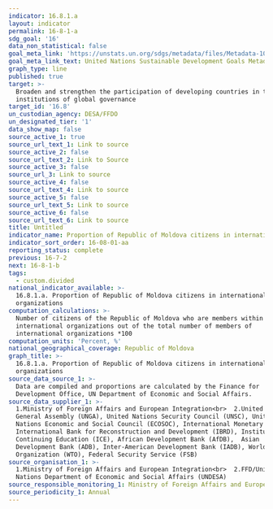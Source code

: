 ```yaml
---
indicator: 16.8.1.a
layout: indicator
permalink: 16-8-1-a
sdg_goal: '16'
data_non_statistical: false
goal_meta_link: 'https://unstats.un.org/sdgs/metadata/files/Metadata-10-06-01.pdf'
goal_meta_link_text: United Nations Sustainable Development Goals Metadata (pdf 1361kB)
graph_type: line
published: true
target: >-
  Broaden and strengthen the participation of developing countries in the
  institutions of global governance
target_id: '16.8'
un_custodian_agency: DESA/FFDO
un_designated_tier: '1'
data_show_map: false
source_active_1: true
source_url_text_1: Link to source
source_active_2: false
source_url_text_2: Link to Source
source_active_3: false
source_url_3: Link to source
source_active_4: false
source_url_text_4: Link to source
source_active_5: false
source_url_text_5: Link to source
source_active_6: false
source_url_text_6: Link to source
title: Untitled
indicator_name: Proportion of Republic of Moldova citizens in international organizations
indicator_sort_order: 16-08-01-aa
reporting_status: complete
previous: 16-7-2
next: 16-8-1-b
tags:
  - custom.divided
national_indicator_available: >-
  16.8.1.a. Proportion of Republic of Moldova citizens in international
  organizations
computation_calculations: >-
  Number of citizens of the Republic of Moldova who are members within
  international organizations out of the total number of members of
  international organizations *100
computation_units: 'Percent, %'
national_geographical_coverage: Republic of Moldova
graph_title: >-
  16.8.1.a. Proportion of Republic of Moldova citizens in international
  organizations
source_data_source_1: >-
  Data are compiled and proportions are calculated by the Finance for
  Development Office, UN Department of Economic and Social Affairs.
source_data_supplier_1: >-
  1.Ministry of Foreign Affairs and European Integration<br>  2.United Nations
  General Assembly (UNGA), United Nations Security Council (UNSC), United
  Nations Economic and Social Council (ECOSOC), International Monetary Fund,
  International Bank for Reconstruction and Development (IBRD), Institute of
  Continuing Education (ICE), African Development Bank (AfDB),  Asian
  Development Bank (ADB), Inter-American Development Bank (IADB), World Trade
  Organization (WTO), Federal Security Service (FSB)
source_organisation_1: >-
  1.Ministry of Foreign Affairs and European Integration<br>  2.FFD/United
  Nations Department of Economic and Social Affairs (UNDESA)
source_responsible_monitoring_1: Ministry of Foreign Affairs and European Integration
source_periodicity_1: Annual
---
```

